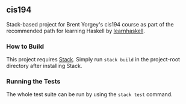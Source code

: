 ## cis194 ##
Stack-based project for Brent Yorgey's cis194 course as part of the recommended path for learning Haskell by [learnhaskell](https://github.com/bitemyapp/learnhaskell.git).

### How to Build ###
This project requires [Stack](https://github.com/commercialhaskell/stack).
Simply run `stack build` in the project-root directory after installing Stack.

### Running the Tests ###
The whole test suite can be run by using the `stack test` command.
